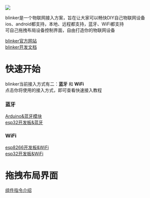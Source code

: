 ![](https://github.com/blinker-iot/blinker-doc/blob/master/img/blinker-led-logo-60.png?raw=true)
   
blinker是一个物联网接入方案，旨在让大家可以畅快DIY自己物联网设备  
ios、android都支持，本地、远程都支持，蓝牙、WiFi都支持  
可自己拖拽布局设备控制界面，自由打造你的物联网设备  
  
[blinker官方网站](https://blinker-iot.com)  
[blinker开发文档](https://github.com/blinker-iot/blinker-doc/wiki/)  

# 快速开始  
blinker当前接入方式有二：**蓝牙** 和 **WiFi**  
点击你将使用的接入方式，即可查看快速接入教程  
### 蓝牙  
[Arduino&蓝牙模块](https://github.com/blinker-iot/blinker-doc/wiki/使用Arduino&蓝牙接入)  
[esp32开发板&蓝牙](https://github.com/blinker-iot/blinker-doc/wiki/使用esp32&蓝牙接入)  

### WiFi  
[esp8266开发板&WiFi](https://github.com/blinker-iot/blinker-doc/wiki/使用esp8266&WiFi接入)  
[esp32开发板&WiFi](https://github.com/blinker-iot/blinker-doc/wiki/使用esp32&WiFi接入)  

# 拖拽布局界面  
[组件指令介绍](https://github.com/blinker-iot/blinker-doc/wiki/组件指令)  
